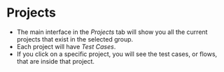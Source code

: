 # Projects

* The main interface in the _Projects_ tab will show you all the current projects that exist in the selected group. 
* Each project will have _Test Cases_.
* If you click on a specific project, you will see the test cases, or flows, that are inside that project. 

